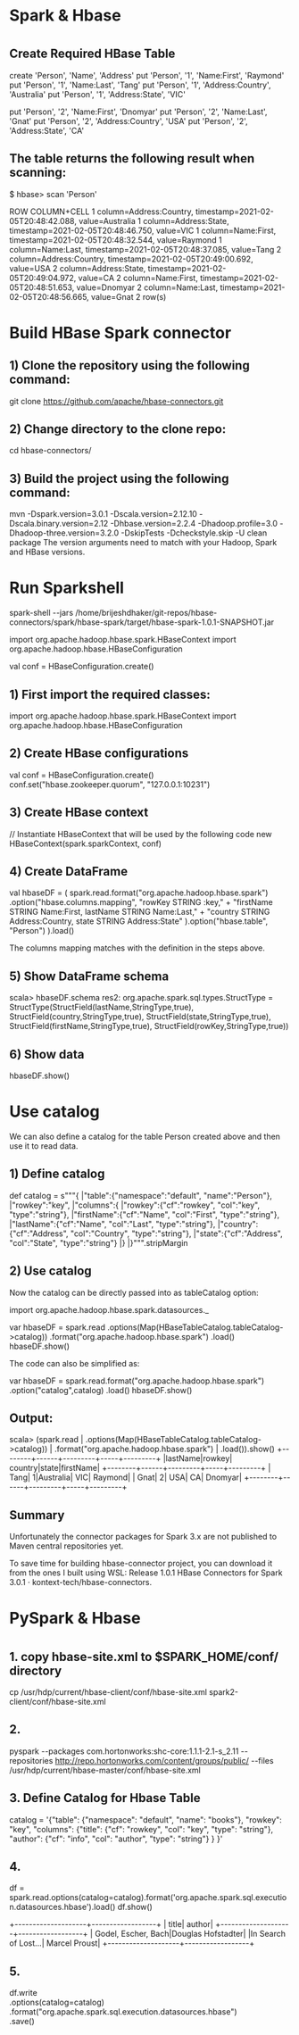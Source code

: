 #
# Spark & Hbase
#


## Create Required HBase Table

create 'Person', 'Name', 'Address'
put 'Person', '1', 'Name:First', 'Raymond'
put 'Person', '1', 'Name:Last', 'Tang'
put 'Person', '1', 'Address:Country', 'Australia'
put 'Person', '1', 'Address:State', 'VIC'

put 'Person', '2', 'Name:First', 'Dnomyar'
put 'Person', '2', 'Name:Last', 'Gnat'
put 'Person', '2', 'Address:Country', 'USA'
put 'Person', '2', 'Address:State', 'CA'

## The table returns the following result when scanning:

$ hbase> scan 'Person'

ROW                             COLUMN+CELL
1                              column=Address:Country, timestamp=2021-02-05T20:48:42.088, value=Australia
1                              column=Address:State, timestamp=2021-02-05T20:48:46.750, value=VIC
1                              column=Name:First, timestamp=2021-02-05T20:48:32.544, value=Raymond
1                              column=Name:Last, timestamp=2021-02-05T20:48:37.085, value=Tang
2                              column=Address:Country, timestamp=2021-02-05T20:49:00.692, value=USA
2                              column=Address:State, timestamp=2021-02-05T20:49:04.972, value=CA
2                              column=Name:First, timestamp=2021-02-05T20:48:51.653, value=Dnomyar
2                              column=Name:Last, timestamp=2021-02-05T20:48:56.665, value=Gnat
2 row(s)

# Build HBase Spark connector

## 1) Clone the repository using the following command:

   git clone https://github.com/apache/hbase-connectors.git

## 2) Change directory to the clone repo:

   cd hbase-connectors/

## 3) Build the project using the following command:
   mvn -Dspark.version=3.0.1 -Dscala.version=2.12.10 -Dscala.binary.version=2.12 -Dhbase.version=2.2.4 -Dhadoop.profile=3.0 -Dhadoop-three.version=3.2.0 -DskipTests -Dcheckstyle.skip -U clean package
   The version arguments need to match with your Hadoop, Spark and HBase versions.

# Run Sparkshell

   spark-shell --jars /home/brijeshdhaker/git-repos/hbase-connectors/spark/hbase-spark/target/hbase-spark-1.0.1-SNAPSHOT.jar
   
   import org.apache.hadoop.hbase.spark.HBaseContext
   import org.apache.hadoop.hbase.HBaseConfiguration
   
   val conf = HBaseConfiguration.create()

## 1) First import the required classes:

   import org.apache.hadoop.hbase.spark.HBaseContext
   import org.apache.hadoop.hbase.HBaseConfiguration

## 2) Create HBase configurations

   val conf = HBaseConfiguration.create()
   conf.set("hbase.zookeeper.quorum", "127.0.0.1:10231")

## 3) Create HBase context

   // Instantiate HBaseContext that will be used by the following code
   new HBaseContext(spark.sparkContext, conf)

## 4) Create DataFrame
   val hbaseDF = (
   spark.read.format("org.apache.hadoop.hbase.spark")
   .option("hbase.columns.mapping",
   "rowKey STRING :key," +
   "firstName STRING Name:First, lastName STRING Name:Last," +
   "country STRING Address:Country, state STRING Address:State"
   ).option("hbase.table", "Person")
   ).load()

The columns mapping matches with the definition in the steps above.

## 5) Show DataFrame schema
   scala> hbaseDF.schema
   res2: org.apache.spark.sql.types.StructType = StructType(StructField(lastName,StringType,true), StructField(country,StringType,true), StructField(state,StringType,true), StructField(firstName,StringType,true), StructField(rowKey,StringType,true))

## 6) Show data
   hbaseDF.show()
   

# Use catalog

We can also define a catalog for the table Person created above and then use it to read data.

## 1) Define catalog

   def catalog = s"""{
   |"table":{"namespace":"default", "name":"Person"},
   |"rowkey":"key",
   |"columns":{
   |"rowkey":{"cf":"rowkey", "col":"key", "type":"string"},
   |"firstName":{"cf":"Name", "col":"First", "type":"string"},
   |"lastName":{"cf":"Name", "col":"Last", "type":"string"},
   |"country":{"cf":"Address", "col":"Country", "type":"string"},
   |"state":{"cf":"Address", "col":"State", "type":"string"}
   |}
   |}""".stripMargin

## 2) Use catalog

   Now the catalog can be directly passed into as tableCatalog option:
   
   import org.apache.hadoop.hbase.spark.datasources._
   
   var hbaseDF = spark.read
   .options(Map(HBaseTableCatalog.tableCatalog->catalog))
   .format("org.apache.hadoop.hbase.spark")
   .load()
   hbaseDF.show()

   The code can also be simplified as:

   var hbaseDF = spark.read.format("org.apache.hadoop.hbase.spark")
   .option("catalog",catalog)
   .load()
   hbaseDF.show()

## Output:
   scala> (spark.read
   | .options(Map(HBaseTableCatalog.tableCatalog->catalog))
   | .format("org.apache.hadoop.hbase.spark")
   | .load()).show()
   +--------+------+---------+-----+---------+
   |lastName|rowkey|  country|state|firstName|
   +--------+------+---------+-----+---------+
   |    Tang|     1|Australia|  VIC|  Raymond|
   |    Gnat|     2|      USA|   CA|  Dnomyar|
   +--------+------+---------+-----+---------+

## Summary
Unfortunately the connector packages for Spark 3.x are not published to Maven central repositories yet.

To save time for building hbase-connector project, you can download it from the ones I built using WSL: Release 1.0.1 HBase Connectors for Spark 3.0.1 · kontext-tech/hbase-connectors.



#
# PySpark & Hbase
#

## 1. copy hbase-site.xml to $SPARK_HOME/conf/ directory

   cp /usr/hdp/current/hbase-client/conf/hbase-site.xml spark2-client/conf/hbase-site.xml

## 2. 

   pyspark --packages com.hortonworks:shc-core:1.1.1-2.1-s_2.11 --repositories http://repo.hortonworks.com/content/groups/public/ --files /usr/hdp/current/hbase-master/conf/hbase-site.xml

## 3. Define Catalog for Hbase Table

   catalog = '{"table": {"namespace": "default", "name": "books"}, "rowkey": "key", "columns": {"title": {"cf": "rowkey", "col": "key", "type": "string"}, "author": {"cf": "info", "col": "author", "type": "string"} } }'

## 4. 

   df = spark.read.options(catalog=catalog).format('org.apache.spark.sql.execution.datasources.hbase').load()
   df.show()

   +--------------------+------------------+
   |               title|            author|
   +--------------------+------------------+
   | Godel, Escher, Bach|Douglas Hofstadter|
   |In Search of Lost...|     Marcel Proust|
   +--------------------+------------------+

## 5. 

   df.write\
   .options(catalog=catalog)\
   .format("org.apache.spark.sql.execution.datasources.hbase")\
   .save()